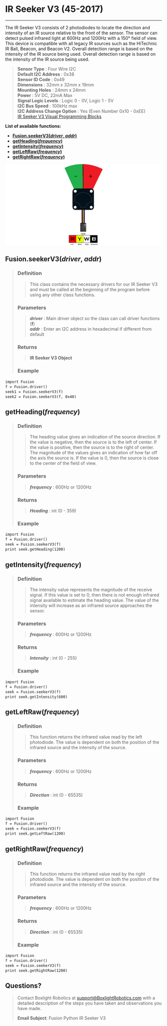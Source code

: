 # **IR Seeker V3 (45-2017)**
-----
The IR Seeker V3 consists of 2 photodiodes to locate the direction and intensity of an IR source relative to the front of the sensor. The sensor can detect pulsed infrared light at 600Hz and 1200Hz with a 150° field of view. This device is compatible with all legacy IR sources such as the HiTechnic IR Ball, Beacon, and Beacon V2. Overall detection range is based on the intensity of the IR source being used. Overall detection range is based on the intensity of the IR source being used.

>**Sensor Type** : Four Wire I2C  
>**Default I2C Address** : 0x38  
>**Sensor ID Code** : 0x49  
>**Dimensions** : 32mm x 32mm x 19mm  
>**Mounting Holes** : 24mm x 24mm  
>**Power** : 5V DC, 22mA Max  
>**Signal Logic Levels** : Logic 0 - 0V, Logic 1 - 5V  
>**I2C Bus Speed** : 100kHz max  
>**I2C Address Change Option** : Yes (Even Number 0x10 - 0xEE)  
>[IR Seeker V3 Visual Programming Blocks](Blk_IR_Seeker_V3.md)

**List of available functions:**  

* [**Fusion.seekerV3(*driver*, *addr*)**](Py_IR_Seeker_V3.md#fusionseekerv3driver-addr)
* [**getHeading(*frequency*)**](Py_IR_Seeker_V3.md#getheadingfrequency)
* [**getIntensity(*frequency*)**](Py_IR_Seeker_V3.md#getintensityfrequency)
* [**getLeftRaw(*frequency*)**](Py_IR_Seeker_V3.md#getleftrawfrequency)
* [**getRightRaw(*frequency*)**](Py_IR_Seeker_V3.md#getrightrawfrequency)

![](img/Sensor_Diagrams/Seeker.png)

## **Fusion.seekerV3(*driver*, *addr*)**
>### Definition
>>This class contains the necessary drivers for our IR Seeker V3 and must be called at the beginning of the program before using any other class functions. 
>
>### Parameters
>>***driver*** : Main driver object so the class can call driver functions (**f**)  
>>***addr*** : Enter an I2C address in hexadecimal if different from default 
>
>### Returns
>>**IR Seeker V3 Object**
>
>### Example
>>
    import Fusion
    f = Fusion.driver()
    seek1 = Fusion.seekerV3(f)
    seek2 = Fusion.seekerV3(f, 0x40)

## **getHeading(*frequency*)**
>### Definition
>>The heading value gives an indication of the source direction. If the value is negative, then the source is to the left of center. If the value is positive, then the source is to the right of center. The magnitude of the values gives an indication of how far off the axis the source is. If the value is 0, then the source is close to the center of the field of view.
>
>### Parameters
>>***frequency*** : 600Hz or 1200Hz
>
>### Returns
>>***Heading*** : int (0 - 359)
>
>### Example
>>
    import Fusion
    f = Fusion.driver()
    seek = Fusion.seekerV3(f)
    print seek.getHeading(1200)
    
## **getIntensity(*frequency*)**
>### Definition
>>The intensity value represents the magnitude of the receive signal. If this value is set to 0, then there is not enough infrared signal available to estimate the heading value. The value of the intensity will increase as an infrared source approaches the sensor.
>
>### Parameters
>>***frequency*** : 600Hz or 1200Hz
>
>### Returns
>>***Intensity*** : int (0 - 255)
>
>### Example
>>
    import Fusion
    f = Fusion.driver()
    seek = Fusion.seekerV3(f)
    print seek.getIntensity(600)
    
## **getLeftRaw(*frequency*)**
>### Definition
>>This function returns the infrared value read by the left photodiode. The value is dependent on both the position of the infrared source and the intensity of the source.
>
>### Parameters
>>***frequency*** : 600Hz or 1200Hz
>
>### Returns
>>***Direction*** : int (0 - 65535)
>
>### Example
>>
    import Fusion
    f = Fusion.driver()
    seek = Fusion.seekerV3(f)
    print seek.getLeftRaw(1200)
    
## **getRightRaw(*frequency*)**
>### Definition
>>This function returns the infrared value read by the right photodiode. The value is dependent on both the position of the infrared source and the intensity of the source.
>
>### Parameters
>>***frequency*** : 600Hz or 1200Hz
>
>### Returns
>>***Direction*** : int (0 - 65535)
>
>### Example
>>
    import Fusion
    f = Fusion.driver()
    seek = Fusion.seekerV3(f)
    print seek.getRightRaw(1200)

## **Questions?**
>Contact Boxlight Robotics at [support@BoxlightRobotics.com](mailto:support@BoxlightRobotics.com) with a detailed description of the steps you have taken and observations you have made.
>
>**Email Subject**: Fusion Python IR Seeker V3